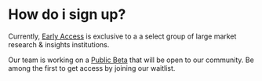 # How do i sign up?

Currently, [Early Access](https://www.fairgen.ai/apply-for-early-access) is exclusive to a a select group of large market research
& insights institutions.

Our team is working on a [Public Beta](https://www.fairgen.ai/public-beta) that will be open
to our community. Be among the first to get access by joining our waitlist.
